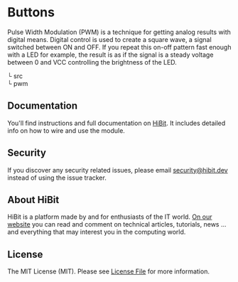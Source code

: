 # Buttons
Pulse Width Modulation (PWM) is a technique for getting analog results with digital means. Digital control is used to create a square wave, a signal switched between ON and OFF. If you repeat this on-off pattern fast enough with a LED for example, the result is as if the signal is a steady voltage between 0 and VCC controlling the brightness of the LED.  

└ src  
   └ pwm  

## Documentation
You'll find instructions and full documentation on [HiBit](https://www.hibit.dev/posts/30/what-is-pwm-and-how-it-works). It includes detailed info on how to wire and use the module.

## Security
If you discover any security related issues, please email security@hibit.dev instead of using the issue tracker.

## About HiBit
HiBit is a platform made by and for enthusiasts of the IT world. [On our website](https://www.hibit.dev) you can read and comment on technical articles, tutorials, news ... and everything that may interest you in the computing world.

## License
The MIT License (MIT). Please see [License File](LICENSE.md) for more information.
